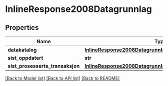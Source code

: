 # InlineResponse2008Datagrunnlag

## Properties
Name | Type | Description | Notes
------------ | ------------- | ------------- | -------------
**datakatalog** | [**InlineResponse2008DatagrunnlagDatakatalog**](InlineResponse2008DatagrunnlagDatakatalog.md) |  | [optional] 
**sist_oppdatert** | **str** |  | [optional] 
**sist_prosesserte_transaksjon** | [**InlineResponse2008DatagrunnlagSistProsesserteTransaksjon**](InlineResponse2008DatagrunnlagSistProsesserteTransaksjon.md) |  | [optional] 

[[Back to Model list]](../README.md#documentation-for-models) [[Back to API list]](../README.md#documentation-for-api-endpoints) [[Back to README]](../README.md)


